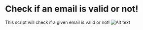 # Check if an email is valid or not!

This script will check if a given email is valid or not!
![Alt text](https://snag.gy/Ypw42d.jpg)
